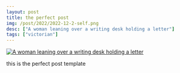 ```yaml
---
layout: post
title: the perfect post
img: /post/2022/2022-12-2-self.png
desc: ["A woman leaning over a writing desk holding a letter"]
tags: ["victorian"]
---
```


<a href="{{ site.img_base_url }}/post/2022/2022-12-2-self.png" title="fullsize"><img src="{{ site.img_base_url }}/post/2022/2022-12-2-self.png" alt="A woman leaning over a writing desk holding a letter"></a>

this is the perfect post template
